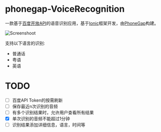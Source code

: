 # phonegap-VoiceRecognition
一款基于[百度开放API](http://developer.baidu.com/wiki/index.php?title=docs/cplat/media/voice)的语音识别应用，基于[Ionic](http://ionicframework.com/)框架开发，由[PhoneGap](http://phonegap.com/)构建。
  
![Screenshoot](https://raw.githubusercontent.com/loveky/phonegap-VoiceRecognition/master/www/img/screenshoot.gif)

支持以下语言的识别:
- 普通话
- 粤语
- 英语


# TODO
- [ ] 百度API Token的按需刷新
- [ ] 保存最近n次识别的音频
- [ ] 有多个识别结果时，允许用户查看所有结果
- [x] 单次识别的音频不能超过1分钟
- [ ] 识别结果添加详细信息，语言，时间等
